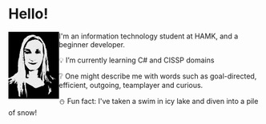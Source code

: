 # Hello!


<img src="https://github.com/sarpendal/sarpendal/blob/main/me_bw.jpg" alt="Black and white picture of Sari" width="20%" align="left">
<p>
I'm an information technology student at HAMK, 
and a beginner developer.


:bulb: I’m currently learning C# and CISSP domains

:grey_question: One might describe me with words such as 
goal-directed, efficient, outgoing, teamplayer and curious.

:snowman: Fun fact: I've taken a swim in icy lake and diven into a pile of snow!
</p>

                  
<!--
**sarpendal/sarpendal** is a ✨ _special_ ✨ repository because its `README.md` (this file) appears on your GitHub profile.

Here are some ideas to get you started:

- 🔭 I’m currently working on ...
- 🌱 I’m currently learning ...
- 👯 I’m looking to collaborate on ...
- 🤔 I’m looking for help with ...
- 💬 Ask me about ...
- 📫 How to reach me: ...
- 😄 Pronouns: ...
- ⚡ Fun fact: ...
-->
